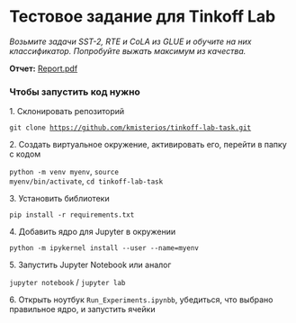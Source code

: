 # Тестовое задание для Tinkoff Lab

_Возьмите задачи SST-2, RTE и CoLA из GLUE и обучите на них классификатор. Попробуйте выжать максимум из качества._

**Отчет:** [Report.pdf](Report.pdf)

### Чтобы запустить код нужно

1\. Склонировать репозиторий

<code>git clone https://github.com/kmisterios/tinkoff-lab-task.git</code>

2\. Создать виртуальное окружение, активировать его, перейти в папку с кодом

<code>python -m venv myenv</code>,
<code>source myenv/bin/activate</code>,
<code>cd tinkoff-lab-task</code>

3\. Установить библиотеки

<code>pip install -r requirements.txt</code>

4\. Добавить ядро для Jupyter в окружении

<code>python -m ipykernel install --user --name=myenv</code>

5\. Запустить Jupyter Notebook или аналог

<code>jupyter notebook</code> / <code>jupyter lab</code>

6\. Открыть ноутбук <code>Run_Experiments.ipynbb</code>, убедиться, что выбрано правильное ядро, и запустить ячейки


